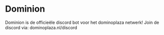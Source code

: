 # Dominion
Dominion is de officieële discord bot voor het dominoplaza netwerk! Join de discord via: dominoplaza.nl/discord
